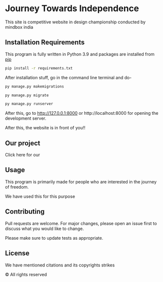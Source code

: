 # Journey Towards Independence

This site is competitive website in design championship conducted by mindbox india

## Installation Requirements

This program is fully written in Python 3.9 and packages are installed from [pip](https://pip.pypa.io/en/stable/)

```bash
pip install -r requirements.txt
```

After installation stuff, go in the command line terminal and do-
```bash
py manage.py makemigrations

py manage.py migrate

py manage.py runserver
```

After this, go to http://127.0.0.1:8000 or http://localhost:8000 for opening the development server.

After this, the website is in front of you!!

## Our project
Click here for our 

## Usage

This program is primarily made for people who are interested in the journey of freedom.

We have used this for this purpose

## Contributing

Pull requests are welcome. For major changes, please open an issue first
to discuss what you would like to change.

Please make sure to update tests as appropriate.

## License

We have mentioned citations and its copyrights strikes

© All rights reserved